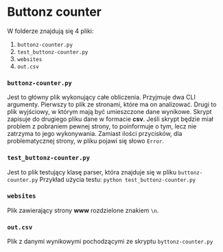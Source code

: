 # Buttonz counter
W folderze znajdują się 4 pliki:
1. `buttonz-counter.py`
2. `test_buttonz-counter.py`
2. `websites`
3. `out.csv`

### `buttonz-counter.py`
Jest to główny plik wykonujący całe obliczenia. Przyjmuje dwa CLI argumenty. Pierwszy to plik ze stronami, które ma on analizować. Drugi to plik wyjściowy, w którym mają być umieszczone dane wynikowe. Skrypt zapisuje do drugiego pliku dane w formacie **csv**.
Jeśli skrypt będzie miał problem z pobraniem pewnej strony, to poinformuje o tym, lecz nie zatrzyma to jego wykonywania. Zamiast ilości przycisków, dla problematycznej strony, w pliku pojawi się słowo `Error`.
### `test_buttonz-counter.py`
Jest to plik testujący klasę parser, która znajduje się w pliku `buttonz-counter.py`
Przykład użycia testu:
`python test_buttonz-counter.py`
### `websites`
Plik zawierający strony **www** rozdzielone znakiem `\n`.
### `out.csv`
Plik z danymi wynikowymi pochodzącymi ze skryptu `byttonz-counter.py`
